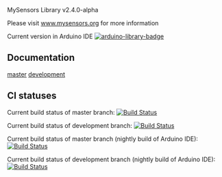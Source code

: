 MySensors Library v2.4.0-alpha

Please visit www.mysensors.org for more information

Current version in Arduino IDE [![arduino-library-badge](https://www.ardu-badge.com/badge/MySensors.svg)](https://www.ardu-badge.com/MySensors)

Documentation
-------------
[master](https://www.mysensors.org/apidocs/index.html) [development](https://www.mysensors.org/apidocs-beta/index.html)

CI statuses
-----------
Current build status of master branch: [![Build Status](https://ci.mysensors.org/job/MySensors/job/MySensors/job/master/badge/icon)](https://ci.mysensors.org/job/MySensors/job/MySensors/job/master/)

Current build status of development branch: [![Build Status](https://ci.mysensors.org/job/MySensors/job/MySensors/job/development/badge/icon)](https://ci.mysensors.org/job/MySensors/job/MySensors/job/development/)

Current build status of master branch (nightly build of Arduino IDE): [![Build Status](https://ci.mysensors.org/job/MySensors-nightly-IDE/job/MySensors/job/master/badge/icon)](https://ci.mysensors.org/job/MySensors-nightly-IDE/job/MySensors/job/master/)

Current build status of development branch (nightly build of Arduino IDE): [![Build Status](https://ci.mysensors.org/job/MySensors-nightly-IDE/job/MySensors/job/development/badge/icon)](https://ci.mysensors.org/job/MySensors-nightly-IDE/job/MySensors/job/development/)